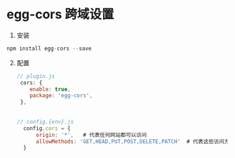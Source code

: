 # egg-cors 跨域设置

1.  安装

   ```javascript
   npm install egg-cors --save
   ```

   

2. 配置

   ```javascript
   // plugin.js
    cors: {
       enable: true,
       package: 'egg-cors',
    },
       
       
   // config.{env}.js
     config.cors = {
         origin: '*',   # 代表任何网站都可以访问
         allowMethods: 'GET,HEAD,PUT,POST,DELETE,PATCH'  # 代表这些访问方式都是可以的
     }
   ```

   